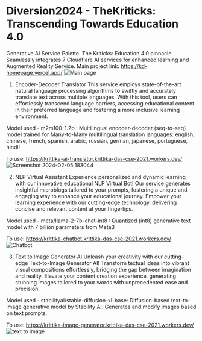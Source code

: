 # Diversion2024 - TheKriticks: Transcending Towards Education 4.0
Generative AI Service Palette. The Kriticks: Education 4.0 pinnacle. Seamlessly integrates 7 Cloudflare AI services for enhanced learning and Augmented Reality Service. 
Main project link: https://kd-homepage.vercel.app/
![Main page](https://github.com/hoomanbing/Diversion2024-TheKriticks/assets/91937177/76dbb514-a583-4821-a245-d07646986b49)

1. Encoder-Decoder Translator
This service employs state-of-the-art natural language processing algorithms to swiftly and accurately translate text across multiple languages. With this tool, users can effortlessly transcend language barriers, accessing educational content in their preferred language and fostering a more inclusive learning environment.

Model used - m2m100-1.2b : Multilingual encoder-decoder (seq-to-seq) model trained for Many-to-Many multilingual translation languages: english, chinese, french, spanish, arabic, russian, german, japanese, portuguese, hindi!

To use: https://krittika-ai-translator.krittika-das-cse-2021.workers.dev/
![Screenshot 2024-02-05 183044](https://github.com/hoomanbing/Diversion2024-TheKriticks/assets/91937177/e6255210-a6a0-42c3-9b6b-417212b853ce)

2. NLP Virtual Assistant
Experience personalized and dynamic learning with our innovative educational NLP Virtual Bot! Our service generates insightful microblogs tailored to your prompts, fostering a unique and engaging way to enhance your educational journey. Empower your learning experience with our cutting-edge technology, delivering concise and relevant content at your fingertips.

Model used - meta/llama-2-7b-chat-int8 : Quantized (int8) generative text model with 7 billion parameters from Meta3

To use: https://krittika-chatbot.krittika-das-cse-2021.workers.dev/
![Chatbot](https://github.com/hoomanbing/Diversion2024-TheKriticks/assets/91937177/9e952dec-9b93-4c60-8a42-284c45bb30ee)

3. Text to Image Generator AI
Unleash your creativity with our cutting-edge Text-to-Image Generator AI! Transform textual ideas into vibrant visual compositions effortlessly, bridging the gap between imagination and reality. Elevate your content creation experience, generating stunning images tailored to your words with unprecedented ease and precision.

Model used - stabilityai/stable-diffusion-xl-base: Diffusion-based text-to-image generative model by Stability AI. Generates and modify images based on text prompts.

To use: https://krittika-image-generator.krittika-das-cse-2021.workers.dev/
![text to image](https://github.com/hoomanbing/Diversion2024-TheKriticks/assets/91937177/0a509f9c-b76f-48eb-83dd-903aed0f8f69)
